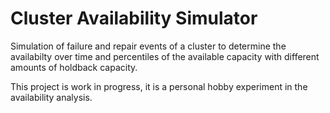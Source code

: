 # Cluster Availability Simulator

Simulation of failure and repair events of a cluster to determine the availabilty over time and percentiles of the available capacity with different amounts of holdback capacity.

This project is work in progress, it is a personal hobby experiment in the availability analysis.
